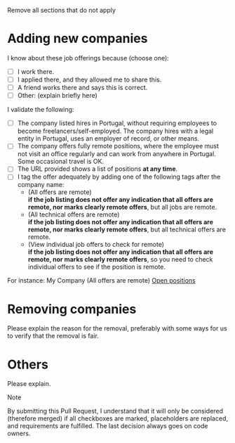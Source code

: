 Remove all sections that do not apply

# Adding new companies

I know about these job offerings because (choose one):

- [ ] I work there.
- [ ] I applied there, and they allowed me to share this.
- [ ] A friend works there and says this is correct.
- [ ] Other: (explain briefly here)

I validate the following:

- [ ] The company listed hires in Portugal, without requiring employees to become freelancers/self-employed. The company hires with a legal entity in Portugal, uses an employer of record, or other means.
- [ ] The company offers fully remote positions, where the employee must not visit an office regularly and can work from anywhere in Portugal. Some occasional travel is OK.
- [ ] The URL provided shows a list of positions **at any time**.
- [ ] I tag the offer adequately by adding one of the following tags after the company name:
  - (All offers are remote)  
     **if the job listing does not offer any indication that all offers are remote, nor marks clearly remote offers**, but all jobs are remote.
  - (All technical offers are remote)  
    **if the job listing does not offer any indication that all offers are remote, nor marks clearly remote offers**, but all technical offers are remote.
  - (View individual job offers to check for remote)  
     **if the job listing does not offer any indication that all offers are remote, nor marks clearly remote offers**, so you need to check individual offers to see if the position is remote.

For instance: My Company (All offers are remote) [Open positions](#)

# Removing companies

Please explain the reason for the removal, preferably with some ways for us to verify that the removal is fair.

# Others

Please explain.

> [!NOTE]
> By submitting this Pull Request, I understand that it will only be considered (therefore merged) if all checkboxes are marked, placeholders are replaced, and requirements are fulfilled. The last decision always goes on code owners. 
